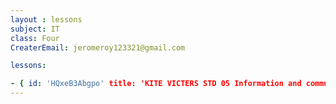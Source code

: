 ```yaml
--- 
layout : lessons 
subject: IT
class: Four
CreaterEmail: jeromeroy123321@gmail.com

lessons: 

- { id: 'HQxeB3Abgpo' title: 'KITE VICTERS STD 05 Information and communication Technology Class 01 (First Bell-ഫസ്റ്റ് ബെല്‍)' }
---
```

